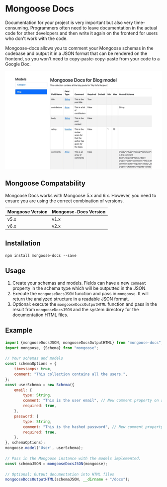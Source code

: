 # Mongoose Docs

Documentation for your project is very important but also very time-consuming. Programmers often need to leave
documentation in the actual code for other developers and then write it again on the frontend for users who don't work
with the code.

Mongoose-docs allows you to comment your Mongoose schemas in the codebase and output it in a JSON format that can be
rendered on the frontend, so you won't need to copy-paste-copy-paste from your code to a Google Doc.

![Generated Documentation](./screenshot-html.jpg)

## Mongoose Compatability

Mongoose Docs works with Mongoose 5.x and 6.x. However, you need to ensure you are using the correct combination of
versions.

| Mongoose Version | Mongoose-Docs Version |
| --- | --- |
| v5.x | v1.x |
| v6.x | v2.x |

## Installation

`npm install mongoose-docs --save`

## Usage

1. Create your schemas and models. Fields can have a new `comment` property in the schema type which will be outputted
   in the JSON.
2. Execute the `mongooseDocsJSON` function and pass in `mongoose`. It will return the analyzed structure in a readable
   JSON format.
3. Optional: execute the `mongooseDocsOutputHTML` function and pass in the result from `mongooseDocsJSON` and the system
   directory for the documentation HTML files.

## Example

```javascript
import {mongooseDocsJSON, mongooseDocsOutputHTML} from "mongoose-docs";
import mongoose, {Schema} from "mongoose";

// Your schemas and models
const schemaOptions = {
    timestamps: true,
    comment: "This collection contains all the users.",
};
const userSchema = new Schema({
    email: {
        type: String,
        comment: "This is the user email", // New comment property on schema type
        required: true,
    },
    password: {
        type: String,
        comment: "This is the hashed password", // New comment property on schema type
        required: true,
    },
}, schemaOptions);
mongoose.model('User', userSchema);

// Pass in the Mongoose instance with the models implemented.
const schemaJSON = mongooseDocsJSON(mongoose);

// Optional: Output documentation into HTML files
mongooseDocsOutputHTML(schemaJSON, __dirname + "/docs");
```
